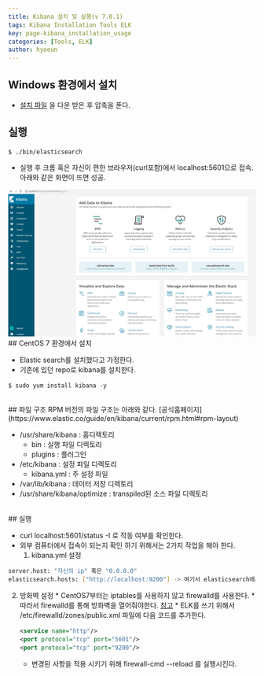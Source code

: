 ```yaml
---
title: Kibana 설치 및 실행(v 7.0.1)
tags: Kibana Installation Tools ELK
key: page-kibana_installation_usage
categories: [Tools, ELK]
author: hyoeun
---
```


## Windows 환경에서 설치

* [설치 파일](https://collabo.eloicube.com/redmine/projects/globalwiki/wiki/Elastic_Stack#Elastic-Stack-%EC%84%A4%EC%B9%98) 을 다운 받은 후 압축을 푼다.

## 실행

```console
$ ./bin/elasticsearch
```
* 실행 후 크롬 혹은 자신이 편한 브라우저(curl포함)에서 localhost:5601으로 접속. 아래와 같은 화면이 뜨면 성공.
<img src="/assets/images/kibana_install_success.png" width="600px">

<br>
## CentOS 7 환경에서 설치

* Elastic search를 설치했다고 가정한다.
* 기존에 있던 repo로 kibana를 설치한다.
```console
$ sudo yum install kibana -y
```

<br>
## 파일 구조
RPM 버전의 파일 구조는 아래와 같다. [공식홈페이지](https://www.elastic.co/guide/en/kibana/current/rpm.html#rpm-layout)

* /usr/share/kibana : 홈디렉토리
  * bin : 실행 파일 디렉토리
  * plugins : 플러그인
* /etc/kibana : 설정 파일 디렉토리
  * kibana.yml : 주 설정 파일
* /var/lib/kibana : 데이터 저장 디렉토리
* /usr/share/kibana/optimize : transpiled된 소스 파일 디렉토리

<br>
## 실행

* curl localhost:5601/status -I 로 작동 여부를 확인한다.
* 외부 컴퓨터에서 접속이 되는지 확인 하기 위해서는 2가지 작업을 해야 한다.
  1. kibana.yml 설정
``` bash
server.host: "자신의 ip" 혹은 "0.0.0.0"
elasticsearch.hosts: ["http://localhost:9200"] -> 여기서 elasticsearch에서 http.host 값을 준 걸로 넣으면 작동된다.
``` 
  2. 방화벽 설정
    * CentOS7부터는 iptables를 사용하지 않고 firewalld를 사용한다. 
    * 따라서 firewalld를 통해 방화벽을 열어줘야한다. [참고](https://conory.com/blog/42477)
    * ELK를 쓰기 위해서 /etc/firewalld/zones/public.xml 파일에 다음 코드를 추가한다.
    
      ```xml
      <service name="http"/>
      <port protocol="tcp" port="5601"/>
      <port protocol="tcp" port="9200"/>
      ```

      * 변경된 사항을 적용 시키기 위해 firewall-cmd -\-reload 를 실행시킨다.